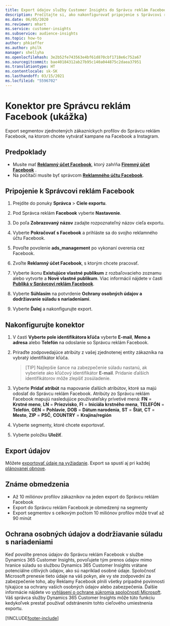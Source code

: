 ```yaml
---
title: Export údajov služby Customer Insights do Správcu reklám Facebook
description: Prečítajte si, ako nakonfigurovať pripojenie s Správcovi reklám Facebook.
ms.date: 06/05/2020
ms.reviewer: mhart
ms.service: customer-insights
ms.subservice: audience-insights
ms.topic: how-to
author: phkieffer
ms.author: philk
manager: shellyha
ms.openlocfilehash: 3e2b52fe743563e4bf61d870cbf1718e6c752a67
ms.sourcegitcommit: bae40184312ab27b95c140a044875c2daea37951
ms.translationtype: HT
ms.contentlocale: sk-SK
ms.lasthandoff: 03/15/2021
ms.locfileid: "5596702"
---
```

# <a name="connector-for-facebook-ads-manager-preview"></a>Konektor pre Správcu reklám Facebook (ukážka)

Export segmentov zjednotených zákazníckych profilov do Správcu reklám Facebook, na ktorom chcete vytvárať kampane na Facebook a Instagram.

## <a name="prerequisites"></a>Predpoklady

- Musíte mať [**Reklamný účet Facebook**](https://www.facebook.com/business/learn/lessons/step-by-step-ads-manager-account), ktorý zahŕňa [**Firemný účet Facebook**](https://business.facebook.com/) .
- Na počítači musíte byť správcom [**Reklamného účtu Facebook**](https://www.facebook.com/business/learn/lessons/step-by-step-ads-manager-account).

## <a name="connect-to-facebook-ads-manager"></a>Pripojenie k Správcovi reklám Facebook

1. Prejdite do ponuky **Správca** > **Ciele exportu**.

1. Pod Správca reklám **Facebook** vyberte **Nastavenie**.

1. Do poľa **Zobrazovaný názov** zadajte rozpoznateľný názov cieľa exportu.

1. Vyberte **Pokračovať s Facebook** a prihláste sa do svojho reklamného účtu Facebook.

1. Povoľte povolenie **ads_management** po vykonaní overenia cez Facebook.

1. Zvoľte **Reklamný účet Facebook**, s ktorým chcete pracovať.

1. Vyberte ikonu **Existujúce vlastné publikum** z rozbaľovacieho zoznamu alebo vytvorte a **Nové vlastné publikum**. Viac informácií nájdete v časti [**Publiká v Správcovi reklám Facebook**](https://www.facebook.com/business/help/744354708981227?id=2469097953376494).

1. Vyberte **Súhlasím** na potvrdenie **Ochrany osobných údajov a dodržiavanie súladu s nariadeniami**.

1. Vyberte **Ďalej** a nakonfigurujte export.

## <a name="configure-the-connector"></a>Nakonfigurujte konektor

1. V časti **Vyberte pole identifikátora kľúča** vyberte **E-mail**, **Meno a adresa** alebo **Telefón** na odoslanie so Správcu reklám Facebook.

1. Priraďte zodpovedajúce atribúty z vašej zjednotenej entity zákazníka na vybratý identifikátor kľúča.
   > [TIP] Najlepšie šance na zabezpečenie súladu nastanú, ak vyberiete ako kľúčový identifikátor **E-mail**. Pridanie ďalších identifikátorov môže zlepšiť zosúladenie.

1. Vyberte **Pridať atribút** na mapovanie ďalších atribútov, ktoré sa majú odoslať do Správcu reklám Facebook. Atribúty zo Správcu reklám Facebook mapujú nasledujúce používateľsky prívetivé mená: **FN** = **Krstné meno**, **LN** = **Priezvisko**, **FI** = **Iniciála krstného mena**, **TELEFÓN** = **Telefón**, **GEN** = **Pohlavie**, **DOB** = **Dátum narodenia**, **ST** = **Štát**, **CT** = **Mesto**, **ZIP** = **PSČ**, **COUNTRY** = **Krajina/región**

1. Vyberte segmenty, ktoré chcete exportovať.

1. Vyberte položku **Uložiť**.

## <a name="export-the-data"></a>Export údajov

Môžete [exportovať údaje na vyžiadanie](export-destinations.md). Export sa spustí aj pri každej [plánovanej obnove](system.md#schedule-tab).

## <a name="known-limitations"></a>Známe obmedzenia

- Až 10 miliónov profilov zákazníkov na jeden export do Správcu reklám Facebook 
- Export do Správcu reklám Facebook je obmedzený na segmenty
- Export segmentov s celkovým počtom 10 miliónov profilov môže trvať až 90 minút

## <a name="data-privacy-and-compliance"></a>Ochrana osobných údajov a dodržiavanie súladu s nariadeniami

Keď povolíte prenos údajov do Správcu reklám Facebook v službe Dynamics 365 Customer Insights, povoľujete tým prenos údajov mimo hranice súladu so službou Dynamics 365 Customer Insights vrátane potenciálne citlivých údajov, ako sú napríklad osobné údaje. Spoločnosť Microsoft prenesie tieto údaje na váš pokyn, ale vy ste zodpovední za zabezpečenie toho, aby Reklamy Facebook plnili všetky prípadné povinnosti týkajúce sa ochrany vašich osobných údajov alebo zabezpečenia. Ďalšie informácie nájdete vo [vyhlásení o ochrane súkromia spoločnosti Microsoft](https://go.microsoft.com/fwlink/?linkid=396732).
Váš správca služby Dynamics 365 Customer Insights môže túto funkciu kedykoľvek prestať používať odstránením tohto cieľového umiestnenia exportu.


[!INCLUDE[footer-include](../includes/footer-banner.md)]